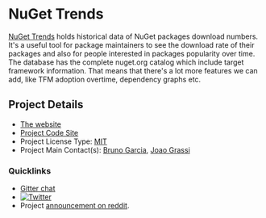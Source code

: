 # NuGet Trends

[NuGet Trends](https://nugettrends.com/) holds historical data of NuGet packages download numbers. It's a useful tool for package maintainers to see the download rate of their packages and also for people interested in packages popularity over time. The database has the complete nuget.org catalog which include target framework information. That means that there's a lot more features we can add, like TFM adoption overtime, dependency graphs etc.


## Project Details

* [The website](https://nugettrends.com)
* [Project Code Site](https://github.com/dotnet/nuget-trends)
* Project License Type: [MIT](https://github.com/dotnet/nuget-trends/blob/master/LICENSE)
* Project Main Contact(s): [Bruno Garcia](https://twitter.com/brungarc), [Joao Grassi](https://twitter.com/jotagrassi)

### Quicklinks

* [Gitter chat](https://gitter.im/NuGetTrends/Lobby)
* [![Twitter](https://img.shields.io/twitter/follow/NuGetTrends?label=NuGetTrends&style=social)](https://twitter.com/intent/follow?screen_name=NuGetTrends)
* Project [announcement on reddit](https://www.reddit.com/r/dotnet/comments/ce0ffd/nugettrends_new_resource_for_net_library_authors/).